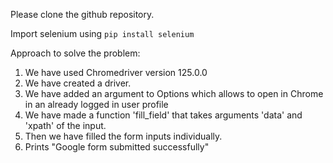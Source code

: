 Please clone the github repository.

Import selenium using `pip install selenium`

Approach to solve the problem:

1. We have used Chromedriver version 125.0.0
2. We have created a driver.
3. We have added an argument to Options which allows to open in Chrome in an already logged in user profile
4. We have made a function 'fill_field' that takes arguments 'data' and 'xpath' of the input.
5. Then we have filled the form inputs individually.
6. Prints "Google form submitted successfully"
